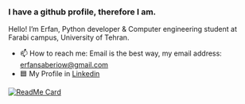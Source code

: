 ### I have a github profile, therefore I am.


Hello!
I’m Erfan, Python developer & Computer engineering student at Farabi campus, University of Tehran.

- 📫 How to reach me: Email is the best way, my email address: erfansaberiow@gmail.com
- 🟦 My Profile in [Linkedin ](https://linkedin.com/in/erfansaberi/)

[![ReadMe Card](https://github-readme-stats.vercel.app/api?username=erfansaberi&show_icons=true)](https://github.com/erfansaberi)
